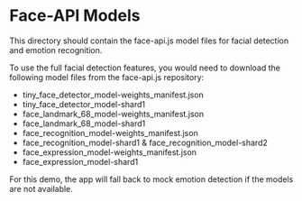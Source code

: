# Face-API Models

This directory should contain the face-api.js model files for facial detection and emotion recognition.

To use the full facial detection features, you would need to download the following model files from the face-api.js repository:

- tiny_face_detector_model-weights_manifest.json
- tiny_face_detector_model-shard1
- face_landmark_68_model-weights_manifest.json  
- face_landmark_68_model-shard1
- face_recognition_model-weights_manifest.json
- face_recognition_model-shard1 & face_recognition_model-shard2
- face_expression_model-weights_manifest.json
- face_expression_model-shard1

For this demo, the app will fall back to mock emotion detection if the models are not available.